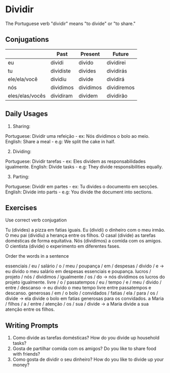 # Dividir

The Portuguese verb "dividir" means "to divide" or "to share."

## Conjugations

|                 | Past      | Present   | Future      |
| --------------- | --------- | --------- | ----------- |
| eu              | dividi    | divido    | dividirei   |
| tu              | dividiste | divides   | dividirás   |
| ele/ela/você    | dividiu   | divide    | dividirá    |
| nós             | dividimos | dividimos | dividiremos |
| eles/elas/vocês | dividiram | dividem   | dividirão   |

## Daily Usages

1. Sharing:

Portuguese: Dividir uma refeição - ex: Nós dividimos o bolo ao meio.
English: Share a meal - e.g: We split the cake in half.

2. Dividing:

Portuguese: Dividir tarefas - ex: Eles dividem as responsabilidades igualmente.
English: Divide tasks - e.g: They divide responsibilities equally.

3. Parting:

Portuguese: Dividir em partes - ex: Tu divides o documento em secções.
English: Divide into parts - e.g: You divide the document into sections.

## Exercises

Use correct verb conjugation

Tu (divides) a pizza em fatias iguais.
Eu (dividi) o dinheiro com o meu irmão.
O meu pai (dividiu) a herança entre os filhos.
O casal (divide) as tarefas domésticas de forma equitativa.
Nós (dividimos) a comida com os amigos.
O cientista (divide) o experimento em diferentes fases.

Order the words in a sentence

essenciais / eu / salário / o / meu / poupança / em / despesas / divido / e -> eu divido o meu salário em despesas essenciais e poupança.
lucros / projeto / nós / dividimos / igualmente / os / do -> nós dividimos os lucros do projeto igualmente.
livre / o / passatempos / eu / tempo / e / meu / divido / entre / descanso -> eu divido o meu tempo livre entre passatempos e descanso.
generosas / em / o bolo / convidados / fatias / ela / para / os / divide -> ela divide o bolo em fatias generosas para os convidados.
a Maria / filhos / a / entre / atenção / os / sua / divide -> a Maria divide a sua atenção entre os filhos.

## Writing Prompts

1. Como divide as tarefas domésticas? How do you divide up household tasks?
2. Gosta de partilhar comida com os amigos? Do you like to share food with friends?
3. Como gosta de dividir o seu dinheiro? How do you like to divide up your money?
